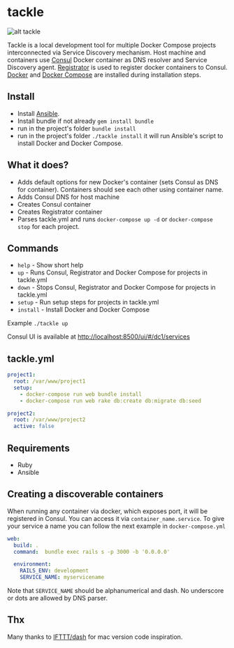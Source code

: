 # tackle

![alt tackle](https://upload.wikimedia.org/wikipedia/commons/thumb/3/37/Block-and-tackle-in-use.svg/200px-Block-and-tackle-in-use.svg.png)

Tackle is a local development tool for multiple Docker Compose projects interconnected via Service Discovery mechanism.
Host machine and containers use [Consul](https://hub.docker.com/r/progrium/consul/) Docker container as DNS resolver and Service Discovery agent. 
[Registrator](https://github.com/gliderlabs/registrator) is used to register docker containers to Consul.
[Docker](https://docs.docker.com/engine/installation/linux/ubuntulinux/) and [Docker Compose](https://docs.docker.com/compose/install/) are installed during installation steps.

## Install
- Install [Ansible](http://docs.ansible.com/ansible/intro_installation.html).
- Install bundle if not already `gem install bundle`
- run in the project's folder `bundle install`
- run in the project's folder `./tackle install` it will run Ansible's script to install Docker and Docker Compose.

## What it does?
- Adds default options for new Docker's container (sets Consul as DNS for container). Containers should see each other using container name.
- Adds Consul DNS for host machine
- Creates Consul container
- Creates Registrator container
- Parses tackle.yml and runs `docker-compose up -d` or `docker-compose stop` for each project.

## Commands
- `help` - Show short help
- `up` - Runs Consul, Registrator and Docker Compose for projects in tackle.yml
- `down` - Stops Consul, Registrator and Docker Compose for projects in tackle.yml
- `setup` - Run setup steps for projects in tackle.yml
- `install` - Install Docker and Docker Compose

Example `./tackle up`

Consul UI is available at [http://localhost:8500/ui/#/dc1/services](http://localhost:8500/ui/#/dc1/services)

## tackle.yml
```yml
project1:
  root: /var/www/project1
  setup:
    - docker-compose run web bundle install
    - docker-compose run web rake db:create db:migrate db:seed

project2:
  root: /var/www/project2
  active: false
```

## Requirements
- Ruby
- Ansible

## Creating a discoverable containers
When running any container via docker, which exposes port, it will be registered in Consul.
You can access it via `container_name.service`.
To give your service a name you can follow the next example in `docker-compose.yml`

```yml
web:
  build: .
  command:  bundle exec rails s -p 3000 -b '0.0.0.0'

  environment:
    RAILS_ENV: development
    SERVICE_NAME: myservicename
```

Note that `SERVICE_NAME` should be alphanumerical and dash. No underscore or dots are allowed by DNS parser.

## Thx
Many thanks to [IFTTT/dash](https://github.com/IFTTT/dash) for mac version code inspiration.